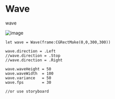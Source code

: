 # Wave

wave

![image](https://raw.githubusercontent.com/zhangxigithub/Wave/master/demo.gif)


```
let wave = Wave(frame:CGRectMake(0,0,300,300))

wave.direction = .Left
//wave.direction = .Stop
//wave.direction = .Right

wave.waveHeight = 50
wave.waveWidth  = 100
wave.variance   = 50
wave.fps        = 30

//or use storyboard

```